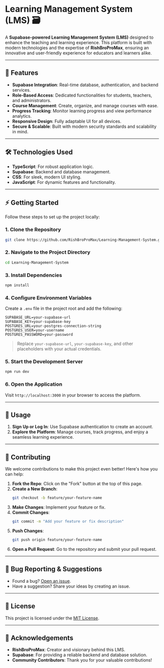 # Learning Management System (LMS) 🗃

A **Supabase-powered Learning Management System (LMS)** designed to enhance the teaching and learning experience. This platform is built with modern technologies and the expertise of **RishBroProMax**, ensuring an innovative and user-friendly experience for educators and learners alike.

---

## 🌟 Features

- **Supabase Integration**: Real-time database, authentication, and backend services.
- **Role-Based Access**: Dedicated functionalities for students, teachers, and administrators.
- **Course Management**: Create, organize, and manage courses with ease.
- **Progress Tracking**: Monitor learning progress and view performance analytics.
- **Responsive Design**: Fully adaptable UI for all devices.
- **Secure & Scalable**: Built with modern security standards and scalability in mind.

---

## 🛠️ Technologies Used

- **TypeScript**: For robust application logic.
- **Supabase**: Backend and database management.
- **CSS**: For sleek, modern UI styling.
- **JavaScript**: For dynamic features and functionality.

---

## ⚡ Getting Started

Follow these steps to set up the project locally:

### 1. Clone the Repository
```bash
git clone https://github.com/RishBroProMax/Learning-Management-System.git
```

### 2. Navigate to the Project Directory
```bash
cd Learning-Management-System
```

### 3. Install Dependencies
```bash
npm install
```

### 4. Configure Environment Variables
Create a `.env` file in the project root and add the following:
```env
SUPABASE_URL=your-supabase-url
SUPABASE_KEY=your-supabase-key
POSTGRES_URL=your-postgres-connection-string
POSTGRES_USER=your-username
POSTGRES_PASSWORD=your-password
```

> Replace `your-supabase-url`, `your-supabase-key`, and other placeholders with your actual credentials.

### 5. Start the Development Server
```bash
npm run dev
```

### 6. Open the Application
Visit `http://localhost:3000` in your browser to access the platform.

---

## 🚀 Usage

1. **Sign Up or Log In**: Use Supabase authentication to create an account.
2. **Explore the Platform**: Manage courses, track progress, and enjoy a seamless learning experience.

---

## 🤝 Contributing

We welcome contributions to make this project even better! Here's how you can help:

1. **Fork the Repo**: Click on the "Fork" button at the top of this page.
2. **Create a New Branch**:  
   ```bash
   git checkout -b feature/your-feature-name
   ```
3. **Make Changes**: Implement your feature or fix.
4. **Commit Changes**:  
   ```bash
   git commit -m "Add your feature or fix description"
   ```
5. **Push Changes**:  
   ```bash
   git push origin feature/your-feature-name
   ```
6. **Open a Pull Request**: Go to the repository and submit your pull request.

---

## 🐛 Bug Reporting & Suggestions

- Found a bug? [Open an issue](https://github.com/RishBroProMax/Learning-Management-System/issues).
- Have a suggestion? Share your ideas by creating an issue.

---

## 📜 License

This project is licensed under the [MIT License](LICENSE).

---

## 🙌 Acknowledgements

- **RishBroProMax**: Creator and visionary behind this LMS.
- **Supabase**: For providing a reliable backend and database solution.
- **Community Contributors**: Thank you for your valuable contributions!

